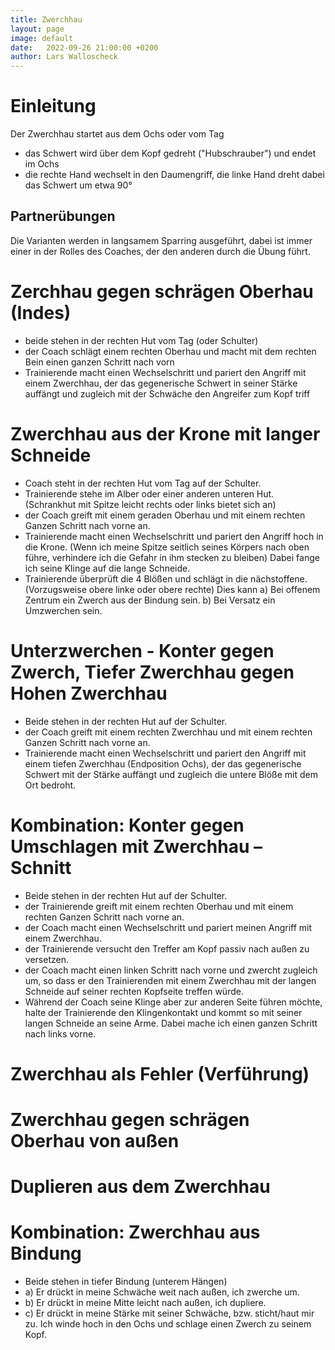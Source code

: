 ```yaml
---
title: Zwerchhau
layout: page
image: default
date:   2022-09-26 21:00:00 +0200
author: Lars Walloscheck
---
```


# Einleitung
Der Zwerchhau startet aus dem Ochs oder vom Tag
 - das Schwert wird über dem Kopf gedreht ("Hubschrauber") und endet im Ochs
 - die rechte Hand wechselt in den Daumengriff, die linke Hand dreht dabei das Schwert um etwa 90°
 
## Partnerübungen
Die Varianten werden in langsamem Sparring ausgeführt, dabei ist immer einer in der Rolles des Coaches, der den anderen durch die Übung führt.

# Zerchhau gegen schrägen Oberhau (Indes)
- beide stehen in der rechten Hut vom Tag (oder Schulter)
- der Coach schlägt einem rechten Oberhau und macht mit dem rechten Bein einen ganzen Schritt nach vorn
- Trainierende macht einen Wechselschritt und pariert den Angriff mit einem Zwerchhau, der das gegenerische Schwert in seiner Stärke auffängt und zugleich mit der Schwäche den Angreifer zum Kopf triff

# Zwerchhau aus der Krone mit langer Schneide
- Coach steht in der rechten Hut vom Tag auf der Schulter.
- Trainierende stehe im Alber oder einer anderen unteren Hut. (Schrankhut mit Spitze leicht rechts oder links bietet sich an)
- der Coach greift mit einem geraden Oberhau und mit einem rechten Ganzen Schritt nach vorne an.
- Trainierende macht einen Wechselschritt und pariert den Angriff hoch in die Krone. (Wenn ich meine Spitze seitlich seines Körpers nach oben führe, verhindere ich die Gefahr in ihm stecken zu bleiben) Dabei fange ich seine Klinge auf die lange Schneide.
- Trainierende überprüft die 4 Blößen und schlägt in die nächstoffene. (Vorzugsweise obere linke oder obere rechte) Dies kann
a) Bei offenem Zentrum ein Zwerch aus der Bindung sein.
b) Bei Versatz ein Umzwerchen sein.


# Unterzwerchen - Konter gegen Zwerch, Tiefer Zwerchhau gegen Hohen Zwerchhau
- Beide stehen in der rechten Hut auf der Schulter.
- der Coach greift mit einem rechten Zwerchhau und mit einem rechten Ganzen Schritt nach vorne an.
- Trainierende macht einen Wechselschritt und pariert den Angriff mit einem tiefen Zwerchhau (Endposition Ochs), der das gegenerische Schwert mit der Stärke auffängt und zugleich die untere Blöße mit dem Ort bedroht.


# Kombination: Konter gegen Umschlagen mit Zwerchhau – Schnitt
- Beide stehen in der rechten Hut auf der Schulter.
- der Trainierende greift mit einem rechten Oberhau und mit einem rechten Ganzen Schritt nach vorne an.
- der Coach macht einen Wechselschritt und pariert meinen Angriff mit einem Zwerchhau.
- der Trainierende versucht den Treffer am Kopf passiv nach außen zu versetzen.
- der Coach macht einen linken Schritt nach vorne und zwercht zugleich um, so dass er den Trainierenden mit einem Zwerchhau mit der langen Schneide auf seiner rechten Kopfseite treffen würde.
- Während der Coach seine Klinge aber zur anderen Seite führen möchte, halte der Trainierende den Klingenkontakt und kommt so mit seiner langen Schneide an seine Arme. Dabei mache ich einen ganzen Schritt nach links vorne.

# Zwerchhau als Fehler (Verführung)
# Zwerchhau gegen schrägen Oberhau von außen
# Duplieren aus dem Zwerchhau

# Kombination: Zwerchhau aus Bindung
- Beide stehen in tiefer Bindung (unterem Hängen)
- a) Er drückt in meine Schwäche weit nach außen, ich zwerche um.
- b) Er drückt in meine Mitte leicht nach außen, ich dupliere.
- c) Er drückt in meine Stärke mit seiner Schwäche, bzw. sticht/haut mir zu. Ich winde hoch in den Ochs und schlage einen Zwerch zu seinem Kopf.
